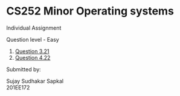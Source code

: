 # CS252 Minor Operating systems

Individual Assignment

Question level - Easy

1. [Question 3.21](https://github.com/sujay000/CS252/tree/main/Question_3.21)
2. [Question 4.22](https://github.com/sujay000/CS252/tree/main/Question_4.22)

Submitted by:<br>

Sujay Sudhakar Sapkal<br>
201EE172
